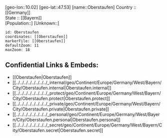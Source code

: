 ﻿---
location: [47.53,10.02] 
mapzoom: [7,12] 
mapmarker: city 
type: City
tags:
- geo/City


SpocWebEntityId: 33046
isDeleted: false
confidential: public

---
[geo-lon::10.02] 
[geo-lat::47.53] 
[name::Oberstaufen] 
Country :: [[Germany]]  
State :: [[Bayern]]  
[Population::] 
[Unknown::] 


```leaflet
id: Oberstaufen
coordinates: [[Oberstaufen]] 
markerFile: [[Oberstaufen]] 
defaultZoom: 11 
maxZoom: 18
```


## Confidential Links & Embeds: 
- [[Oberstaufen|Oberstaufen]]  
- [[../../../../../../../../_internal/geo/Continent/Europe/Germany/West/Bayern/City/Oberstaufen.internal|Oberstaufen.internal]] 
- [[../../../../../../../../_protect/geo/Continent/Europe/Germany/West/Bayern/City/Oberstaufen.protect|Oberstaufen.protect]] 
- [[../../../../../../../../_private/geo/Continent/Europe/Germany/West/Bayern/City/Oberstaufen.private|Oberstaufen.private]] 
- [[../../../../../../../../_personal/geo/Continent/Europe/Germany/West/Bayern/City/Oberstaufen.personal|Oberstaufen.personal]] 
- [[../../../../../../../../_secret/geo/Continent/Europe/Germany/West/Bayern/City/Oberstaufen.secret|Oberstaufen.secret]] 
